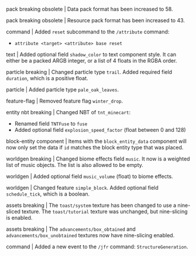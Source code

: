 pack breaking obsolete | Data pack format has been increased to 58.

pack breaking obsolete | Resource pack format has been increased to 43.

command | Added `reset` subcommand to the `/attribute` command:
* `attribute <target> <attribute> base reset`

text | Added optional field `shadow_color` to text component style. It can either be a packed ARGB integer, or a list of 4 floats in the RGBA order.

particle breaking | Changed particle type `trail`. Added required field `duration`, which is a positive float.

particle | Added particle type `pale_oak_leaves`.

feature-flag | Removed feature flag `winter_drop`.

entity nbt breaking | Changed NBT of `tnt_minecart`:
* Renamed field `TNTFuse` to `fuse`
* Added optional field `explosion_speed_factor` (float between 0 and 128)

block-entity component | Items with the `block_entity_data` component will now only set the data if `id` matches the block entity type that was placed. 

worldgen breaking | Changed biome effects field `music`. It now is a weighted list of music objects. The list is also allowed to be empty.

worldgen | Added optional field `music_volume` (float) to biome effects. 

worldgen | Changed feature `simple_block`. Added optional field `schedule_tick`, which is a boolean.

assets breaking | The `toast/system` texture has been changed to use a nine-sliced texture. The `toast/tutorial` texture was unchanged, but nine-slicing is enabled.

assets breaking | The `advancements/box_obtained` and `advancements/box_unobtained` textures now have nine-slicing enabled.

command | Added a new event to the `/jfr` command: `StructureGeneration`.
